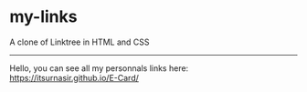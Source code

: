 # my-links
A clone of Linktree in HTML and CSS

---

Hello, you can see all my personnals links here:
https://itsurnasir.github.io/E-Card/
